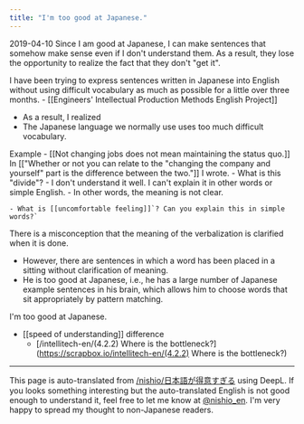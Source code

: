 ```yaml
---
title: "I'm too good at Japanese."
---
```


2019-04-10
Since I am good at Japanese, I can make sentences that somehow make sense even if I don't understand them.
As a result, they lose the opportunity to realize the fact that they don't "get it".

I have been trying to express sentences written in Japanese into English without using difficult vocabulary as much as possible for a little over three months.
    - [[Engineers' Intellectual Production Methods English Project]]
- As a result, I realized
- The Japanese language we normally use uses too much difficult vocabulary.

Example
    - [[Not changing jobs does not mean maintaining the status quo.]] In [["Whether or not you can relate to the "changing the company and yourself" part is the difference between the two."]] I wrote.
    - What is this "divide"?
        - I don't understand it well. I can't explain it in other words or simple English.
        - In other words, the meaning is not clear.

    - What is [[uncomfortable feeling]]`? Can you explain this in simple words?`

There is a misconception that the meaning of the verbalization is clarified when it is done.
- However, there are sentences in which a word has been placed in a sitting without clarification of meaning.
- He is too good at Japanese, i.e., he has a large number of Japanese example sentences in his brain, which allows him to choose words that sit appropriately by pattern matching.

I'm too good at Japanese.
- [[speed of understanding]] difference
    - [/intellitech-en/(4.2.2) Where is the bottleneck?](https://scrapbox.io/intellitech-en/(4.2.2) Where is the bottleneck?)

---
This page is auto-translated from [/nishio/日本語が得意すぎる](https://scrapbox.io/nishio/日本語が得意すぎる) using DeepL. If you looks something interesting but the auto-translated English is not good enough to understand it, feel free to let me know at [@nishio_en](https://twitter.com/nishio_en). I'm very happy to spread my thought to non-Japanese readers.